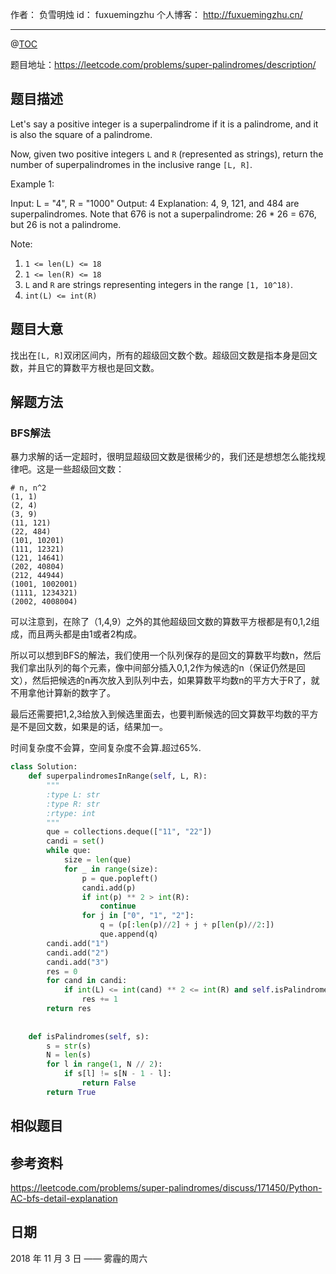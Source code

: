 
作者： 负雪明烛
id：	fuxuemingzhu
个人博客：	http://fuxuemingzhu.cn/

---
@[TOC](目录)


题目地址：https://leetcode.com/problems/super-palindromes/description/


## 题目描述

Let's say a positive integer is a superpalindrome if it is a palindrome, and it is also the square of a palindrome.

Now, given two positive integers ``L`` and ``R`` (represented as strings), return the number of superpalindromes in the inclusive range ``[L, R]``.

 

Example 1:

Input: L = "4", R = "1000"
Output: 4
Explanation: 4, 9, 121, and 484 are superpalindromes.
Note that 676 is not a superpalindrome: 26 * 26 = 676, but 26 is not a palindrome.
 

Note:

1. ``1 <= len(L) <= 18``
1. ``1 <= len(R) <= 18``
1. ``L`` and ``R`` are strings representing integers in the range ``[1, 10^18)``.
1. ``int(L) <= int(R)``

## 题目大意

找出在``[L, R]``双闭区间内，所有的超级回文数个数。超级回文数是指本身是回文数，并且它的算数平方根也是回文数。

## 解题方法

### BFS解法

暴力求解的话一定超时，很明显超级回文数是很稀少的，我们还是想想怎么能找规律吧。这是一些超级回文数：

    # n, n^2
    (1, 1)
    (2, 4)
    (3, 9)
    (11, 121)
    (22, 484)
    (101, 10201)
    (111, 12321)
    (121, 14641)
    (202, 40804)
    (212, 44944)
    (1001, 1002001)
    (1111, 1234321)
    (2002, 4008004)

可以注意到，在除了（1,4,9）之外的其他超级回文数的算数平方根都是有0,1,2组成，而且两头都是由1或者2构成。

所以可以想到BFS的解法，我们使用一个队列保存的是回文的算数平均数n，然后我们拿出队列的每个元素，像中间部分插入0,1,2作为候选的n（保证仍然是回文），然后把候选的n再次放入到队列中去，如果算数平均数n的平方大于R了，就不用拿他计算新的数字了。

最后还需要把1,2,3给放入到候选里面去，也要判断候选的回文算数平均数的平方是不是回文数，如果是的话，结果加一。

时间复杂度不会算，空间复杂度不会算.超过65%.

```python
class Solution:
    def superpalindromesInRange(self, L, R):
        """
        :type L: str
        :type R: str
        :rtype: int
        """
        que = collections.deque(["11", "22"])
        candi = set()
        while que:
            size = len(que)
            for _ in range(size):
                p = que.popleft()
                candi.add(p)
                if int(p) ** 2 > int(R):
                    continue
                for j in ["0", "1", "2"]:
                    q = (p[:len(p)//2] + j + p[len(p)//2:])
                    que.append(q)
        candi.add("1")
        candi.add("2")
        candi.add("3")
        res = 0
        for cand in candi:
            if int(L) <= int(cand) ** 2 <= int(R) and self.isPalindromes(int(cand) ** 2):
                res += 1
        return res
                
            
    def isPalindromes(self, s):
        s = str(s)
        N = len(s)
        for l in range(1, N // 2):
            if s[l] != s[N - 1 - l]:
                return False
        return True
```


## 相似题目


## 参考资料

https://leetcode.com/problems/super-palindromes/discuss/171450/Python-AC-bfs-detail-explanation

## 日期

2018 年 11 月 3 日 —— 雾霾的周六


  [1]: http://bookshadow.com/weblog/2016/03/10/leetcode-palindrome-pairs/
